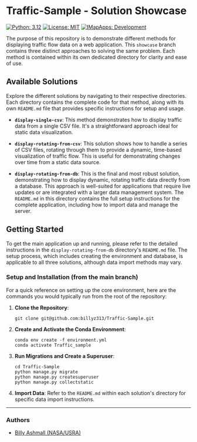 # Traffic-Sample - Solution Showcase

[![Python: 3.12](https://img.shields.io/badge/python-3.12-blue.svg)](https://www.python.org/)
[![License: MIT](https://img.shields.io/badge/License-MIT-yellow.svg)](https://opensource.org/licenses/MIT)
[![IMapApps: Development](https://img.shields.io/badge/IMapApps-Development-green)](https://imapapps.com)

The purpose of this repository is to demonstrate different methods for displaying traffic flow data on a web application. This `showcase` branch contains three distinct approaches to solving the same problem. Each method is contained within its own dedicated directory for clarity and ease of use.

## Available Solutions

Explore the different solutions by navigating to their respective directories. Each directory contains the complete code for that method, along with its own `README.md` file that provides specific instructions for setup and usage.

* **`display-single-csv`**: This method demonstrates how to display traffic data from a single CSV file. It's a straightforward approach ideal for static data visualization.

* **`display-rotating-from-csv`**: This solution shows how to handle a series of CSV files, rotating through them to provide a dynamic, time-based visualization of traffic flow. This is useful for demonstrating changes over time from a static data source.

* **`display-rotating-from-db`**: This is the final and most robust solution, demonstrating how to display dynamic, rotating traffic data directly from a database. This approach is well-suited for applications that require live updates or are integrated with a larger data management system. The `README.md` in this directory contains the full setup instructions for the complete application, including how to import data and manage the server.

## Getting Started

To get the main application up and running, please refer to the detailed instructions in the `display-rotating-from-db` directory's `README.md` file. The setup process, which includes creating the environment and database, is applicable to all three solutions, although data import methods may vary.

### Setup and Installation (from the main branch)

For a quick reference on setting up the core environment, here are the commands you would typically run from the root of the repository:

1.  **Clone the Repository**:
    ```commandline
    git clone git@github.com:billyz313/Traffic-Sample.git
    ```

2.  **Create and Activate the Conda Environment**:
    ```commandline
    conda env create -f environment.yml
    conda activate Traffic_sample
    ```

3.  **Run Migrations and Create a Superuser**:
    ```shell
    cd Traffic-Sample
    python manage.py migrate
    python manage.py createsuperuser
    python manage.py collectstatic
    ```

4.  **Import Data**:
    Refer to the `README.md` within each solution's directory for specific data import instructions.

---

### Authors

-   [Billy Ashmall (NASA/USRA)](https://github.com/billyz313)